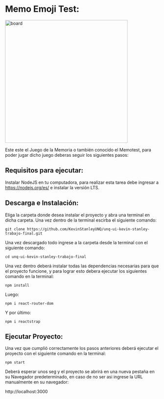 # Memo Emoji Test:

<img src="https://i.ibb.co/hyYDhhQ/emojitest.png" alt="board" width="400" />

Este este el Juego de la Memoria o también conocido el Memotest, para poder jugar dicho juego deberas seguir los siguientes pasos:


## Requisitos para ejecutar:

Instalar NodeJS en tu computadora, para realizar esta tarea debe ingresar a https://nodejs.org/es/ e instalar la versión LTS.

## Descarga e Instalación:
Eliga la carpeta donde desea instalar el proyecto y abra una terminal en dicha carpeta. Una vez dentro de la terminal escirba el siguiente comando:


`
git clone https://github.com/KevinStanleyUNQ/unq-ui-kevin-stanley-trabajo-final.git
`

Una vez descargado todo ingrese a la carpeta desde la terminal con el siguiente comando:

`
cd unq-ui-kevin-stanley-trabajo-final
`

Una vez dentro deberá instalar todas las dependencias necesarias para que el proyecto funcione, y para lograr esto debera ejecutar los siguientes comando en la terminal:

`
npm install
`

Luego:

`
npm i react-router-dom
`

Y por último:

`
npm i reactstrap
`

## Ejecutar Proyecto:

Una vez que cumplió correctamente los pasos anteriores deberá ejecutar el proyecto con el siguiente comando en la terminal:

`
npm start
`

Deberá esperar unos seg y el proyecto se abrirá en una nueva pestaña en su Navegador predeterminado, en caso de no ser asi ingrese la URL manualmente en su navegador:

http://localhost:3000


